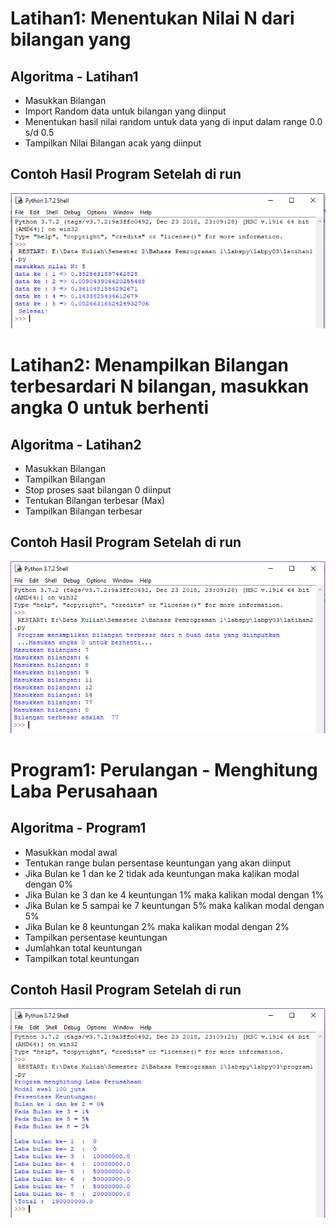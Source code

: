 # Latihan1: Menentukan Nilai N dari bilangan yang

## Algoritma - Latihan1

* Masukkan Bilangan 
* Import Random data untuk bilangan yang diinput
* Menentukan hasil nilai random untuk data yang di input dalam range 0.0 s/d 0.5
* Tampilkan Nilai Bilangan acak yang diinput

## Contoh Hasil Program Setelah di run

![GitHub Logo](latihan1.PNG)


# Latihan2: Menampilkan Bilangan terbesardari N bilangan, masukkan angka 0 untuk berhenti

## Algoritma - Latihan2

* Masukkan Bilangan
* Tampilkan Bilangan
* Stop proses saat bilangan 0 diinput
* Tentukan Bilangan terbesar (Max)
* Tampilkan Bilangan terbesar

## Contoh Hasil Program Setelah di run

![GitHub Logo](latihan2.PNG)


# Program1: Perulangan - Menghitung Laba Perusahaan

## Algoritma - Program1

* Masukkan modal awal
* Tentukan range bulan persentase keuntungan yang akan diinput
* Jika Bulan ke 1 dan ke 2 tidak ada keuntungan maka kalikan modal dengan 0%
* Jika Bulan ke 3 dan ke 4 keuntungan 1% maka kalikan modal dengan 1%
* Jika Bulan ke 5 sampai ke 7 keuntungan 5% maka kalikan modal dengan 5%
* Jika Bulan ke 8 keuntungan 2% maka kalikan modal dengan 2%
* Tampilkan persentase keuntungan
* Jumlahkan total keuntungan
* Tampilkan total keuntungan

## Contoh Hasil Program Setelah di run

![GitHub Logo](program1.PNG)










